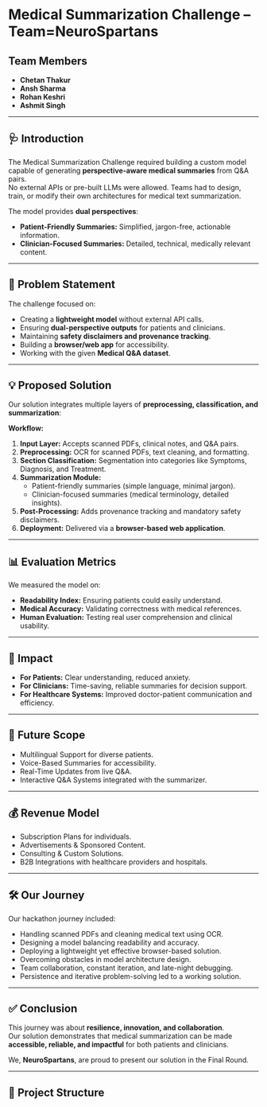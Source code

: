 # Medical Summarization Challenge – Team=NeuroSpartans



## Team Members
- **Chetan Thakur**  
- **Ansh Sharma**  
- **Rohan Keshri**  
- **Ashmit Singh**  

---

## 🩺 Introduction
The Medical Summarization Challenge required building a custom model capable of generating **perspective-aware medical summaries** from Q&A pairs.  
No external APIs or pre-built LLMs were allowed. Teams had to design, train, or modify their own architectures for medical text summarization.

The model provides **dual perspectives**:  
- **Patient-Friendly Summaries:** Simplified, jargon-free, actionable information.  
- **Clinician-Focused Summaries:** Detailed, technical, medically relevant content.  

---

## 📝 Problem Statement
The challenge focused on:  
- Creating a **lightweight model** without external API calls.  
- Ensuring **dual-perspective outputs** for patients and clinicians.  
- Maintaining **safety disclaimers and provenance tracking**.  
- Building a **browser/web app** for accessibility.  
- Working with the given **Medical Q&A dataset**.

---

## 💡 Proposed Solution
Our solution integrates multiple layers of **preprocessing, classification, and summarization**:

**Workflow:**
1. **Input Layer:** Accepts scanned PDFs, clinical notes, and Q&A pairs.  
2. **Preprocessing:** OCR for scanned PDFs, text cleaning, and formatting.  
3. **Section Classification:** Segmentation into categories like Symptoms, Diagnosis, and Treatment.  
4. **Summarization Module:**  
   - Patient-friendly summaries (simple language, minimal jargon).  
   - Clinician-focused summaries (medical terminology, detailed insights).  
5. **Post-Processing:** Adds provenance tracking and mandatory safety disclaimers.  
6. **Deployment:** Delivered via a **browser-based web application**.

---

## 📊 Evaluation Metrics
We measured the model on:  
- **Readability Index:** Ensuring patients could easily understand.  
- **Medical Accuracy:** Validating correctness with medical references.  
- **Human Evaluation:** Testing real user comprehension and clinical usability.

---

## 🌟 Impact
- **For Patients:** Clear understanding, reduced anxiety.  
- **For Clinicians:** Time-saving, reliable summaries for decision support.  
- **For Healthcare Systems:** Improved doctor-patient communication and efficiency.

---

## 🚀 Future Scope
- Multilingual Support for diverse patients.  
- Voice-Based Summaries for accessibility.  
- Real-Time Updates from live Q&A.  
- Interactive Q&A Systems integrated with the summarizer.

---

## 💰 Revenue Model
- Subscription Plans for individuals.  
- Advertisements & Sponsored Content.  
- Consulting & Custom Solutions.  
- B2B Integrations with healthcare providers and hospitals.

---

## 🛠 Our Journey
Our hackathon journey included:  
- Handling scanned PDFs and cleaning medical text using OCR.  
- Designing a model balancing readability and accuracy.  
- Deploying a lightweight yet effective browser-based solution.  
- Overcoming obstacles in model architecture design.  
- Team collaboration, constant iteration, and late-night debugging.  
- Persistence and iterative problem-solving led to a working solution.

---

## ✅ Conclusion
This journey was about **resilience, innovation, and collaboration**.  
Our solution demonstrates that medical summarization can be made **accessible, reliable, and impactful** for both patients and clinicians.  

We, **NeuroSpartans**, are proud to present our solution in the Final Round.

---

## 📂 Project Structure
